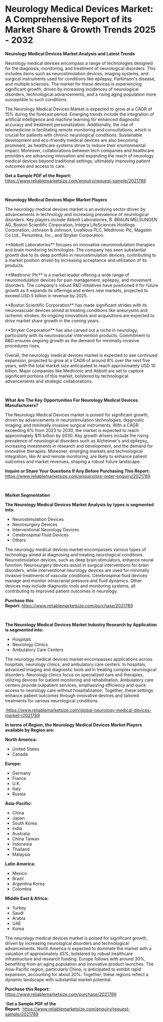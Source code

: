 <p><h1>Neurology Medical Devices Market: A Comprehensive Report of its Market Share & Growth Trends 2025 - 2032</h1></p><p><strong>Neurology Medical Devices Market Analysis and Latest Trends</strong></p>
<p><p>Neurology medical devices encompass a range of technologies designed for the diagnosis, monitoring, and treatment of neurological disorders. This includes items such as neurostimulation devices, imaging systems, and surgical instruments used for conditions like epilepsy, Parkinson's disease, and multiple sclerosis. The market for these devices is experiencing significant growth, driven by increasing incidences of neurological disorders, technological advancements, and a rising aging population more susceptible to such conditions.</p><p>The Neurology Medical Devices Market is expected to grow at a CAGR of 15% during the forecast period. Emerging trends include the integration of artificial intelligence and machine learning for enhanced diagnostic accuracy and treatment personalization. Additionally, the rise of telemedicine is facilitating remote monitoring and consultations, which is crucial for patients with chronic neurological conditions. Sustainable development and eco-friendly medical devices are also becoming prominent, as healthcare systems strive to reduce their environmental impact. Moreover, collaborations between tech companies and healthcare providers are advancing innovation and expanding the reach of neurology medical devices beyond traditional settings, ultimately improving patient outcomes and access to care.</p></p>
<p><strong>Get a Sample PDF of the Report:&nbsp;</strong> <a href="https://www.reliablemarketsize.com/enquiry/request-sample/2021789?utm_campaign=3013&utm_medium=2&utm_source=Github&utm_content=ia&utm_term=13042025&utm_id=neurology-medical-devices">https://www.reliablemarketsize.com/enquiry/request-sample/2021789</a></p>
<p>&nbsp;</p>
<p><strong>Neurology Medical Devices Major Market Players</strong></p>
<p><p>The neurology medical devices market is an evolving sector driven by advancements in technology and increasing prevalence of neurological disorders. Key players include Abbott Laboratories, B. BRAUN MELSUNGEN AG, Boston Scientific Corporation, Integra LifeSciences Holdings Corporation, Johnson & Johnson, LivaNova PLC, Medtronic Plc, Magstim Co Ltd., Penumbra, Inc., and Stryker Corporation.</p><p>**Abbott Laboratories** focuses on innovative neuromodulation therapies and brain monitoring technologies. The company has seen substantial growth due to its deep portfolio in neurostimulation devices, contributing to a market position driven by increasing acceptance and utilization of its products.</p><p>**Medtronic Plc** is a market leader offering a wide range of neuromodulation devices for pain management, epilepsy, and movement disorders. The company's robust R&D initiatives have positioned it for future growth as it expands its offerings and enters new markets, projected to exceed USD 5 billion in revenue by 2025.</p><p>**Boston Scientific Corporation** has made significant strides with its neurovascular devices aimed at treating conditions like aneurysms and ischemic strokes. Its ongoing innovations and acquisitions are expected to drive market share growth in the coming years.</p><p>**Stryker Corporation** has also carved out a niche in neurology, particularly with its neurovascular intervention products. Commitment to R&D ensures ongoing growth as the demand for minimally invasive procedures rises.</p><p>Overall, the neurology medical devices market is expected to see continued expansion, projected to grow at a CAGR of around 8% over the next five years, with the total market size anticipated to reach approximately USD 10 billion. Major companies like Medtronic and Abbott are set to capture significant portions of this market, bolstered by technological advancements and strategic collaborations.</p></p>
<p>&nbsp;</p>
<p><strong>What Are The Key Opportunities For Neurology Medical Devices Manufacturers?</strong></p>
<p><p>The Neurology Medical Devices market is poised for significant growth, driven by advancements in neurostimulation technologies, diagnostic imaging, and minimally invasive surgical instruments. With a CAGR exceeding 6% from 2023 to 2030, the market is expected to reach approximately $15 billion by 2030. Key growth drivers include the rising prevalence of neurological disorders such as Alzheimer's and epilepsy, increasing investments in research and development, and the demand for innovative therapies. Moreover, emerging markets and technological integration, like AI and remote monitoring, are likely to enhance patient outcomes and market revenues, shaping a robust future landscape.</p></p>
<p><strong>Inquire or Share Your Questions If Any Before Purchasing This Report:</strong> <a href="https://www.reliablemarketsize.com/enquiry/pre-order-enquiry/2021789?utm_campaign=3013&utm_medium=2&utm_source=Github&utm_content=ia&utm_term=13042025&utm_id=neurology-medical-devices">https://www.reliablemarketsize.com/enquiry/pre-order-enquiry/2021789</a></p>
<p>&nbsp;</p>
<p><strong>Market Segmentation</strong></p>
<p><strong>The Neurology Medical Devices Market Analysis by types is segmented into:</strong></p>
<p><ul><li>Neurostimulation Devices</li><li>Neurosurgery Devices</li><li>Interventional Neurology Devices</li><li>Cerebrospinal Fluid Devices</li><li>Others</li></ul></p>
<p><p>The neurology medical devices market encompasses various types of technology aimed at diagnosing and treating neurological conditions. Neurostimulation devices, such as deep brain stimulators, enhance neural function. Neurosurgery devices assist in surgical interventions for brain disorders, while interventional neurology devices are used for minimally invasive treatments of vascular conditions. Cerebrospinal fluid devices manage and monitor intracranial pressure and fluid dynamics. Other devices may include diagnostic tools and monitoring systems, all contributing to improved patient outcomes in neurology.</p></p>
<p><strong>Purchase this Report:&nbsp;</strong><a href="https://www.reliablemarketsize.com/purchase/2021789?utm_campaign=3013&utm_medium=2&utm_source=Github&utm_content=ia&utm_term=13042025&utm_id=neurology-medical-devices">https://www.reliablemarketsize.com/purchase/2021789</a></p>
<p>&nbsp;</p>
<p><strong>The Neurology Medical Devices Market Industry Research by Application is segmented into:</strong></p>
<p><ul><li>Hospitals</li><li>Neurology Clinics</li><li>Ambulatory Care Centers</li></ul></p>
<p><p>The neurology medical devices market encompasses applications across hospitals, neurology clinics, and ambulatory care centers. In hospitals, advanced imaging and diagnostic tools aid in treating complex neurological disorders. Neurology clinics focus on specialized care and therapies, utilizing devices for patient monitoring and rehabilitation. Ambulatory care centers provide outpatient services, emphasizing efficiency and quick access to neurology care without hospitalization. Together, these settings enhance patient outcomes through innovative devices and tailored treatments for various neurological conditions.</p></p>
<p><a href="https://www.reliablemarketsize.com/global-neurology-medical-devices-market-r2021789?utm_campaign=3013&utm_medium=2&utm_source=Github&utm_content=ia&utm_term=13042025&utm_id=neurology-medical-devices">&nbsp;https://www.reliablemarketsize.com/global-neurology-medical-devices-market-r2021789</a></p>
<p><strong>In terms of Region, the Neurology Medical Devices Market Players available by Region are:</strong></p>
<p>
    <p> <strong> North America: </strong>
        <ul>
            <li>United States</li>
            <li>Canada</li>
        </ul>
        </p> 
    <p> <strong> Europe: </strong>
        <ul>
            <li>Germany</li>
            <li>France</li>
            <li>U.K.</li>
            <li>Italy</li>
            <li>Russia</li>
        </ul>
        </p> 
    <p> <strong> Asia-Pacific: </strong>
        <ul>
            <li>China</li>
            <li>Japan</li>
            <li>South Korea</li>
            <li>India</li>
            <li>Australia</li>
            <li>China Taiwan</li>
            <li>Indonesia</li>
            <li>Thailand</li>
            <li>Malaysia</li>
        </ul>
        </p> 
    <p> <strong> Latin America: </strong>
        <ul>
            <li>Mexico</li>
            <li>Brazil</li>
            <li>Argentina Korea</li>
            <li>Colombia</li>
        </ul>
        </p> 
    <p> <strong> Middle East & Africa: </strong>
        <ul>
            <li>Turkey</li>
            <li>Saudi</li>
            <li>Arabia</li>
            <li>UAE</li>
            <li>Korea</li>
        </ul>
    </p>
    </p>
<p><p>The neurology medical devices market is poised for significant growth, driven by increasing neurological disorders and technological advancements. North America is expected to dominate the market with a valuation of approximately 45%, bolstered by robust healthcare infrastructure and research funding. Europe follows with around 30%, benefiting from an aging population and innovative product launches. The Asia-Pacific region, particularly China, is anticipated to exhibit rapid expansion, accounting for about 20%. Together, these regions reflect a dynamic landscape with substantial market potential.</p></p>
<p><strong>Purchase this Report: </strong><a href="https://www.reliablemarketsize.com/purchase/2021789?utm_campaign=3013&utm_medium=2&utm_source=Github&utm_content=ia&utm_term=13042025&utm_id=neurology-medical-devices">https://www.reliablemarketsize.com/purchase/2021789</a></p>
<p>&nbsp;<strong>Get a Sample PDF of the Report:&nbsp;&nbsp;</strong><a href="https://www.reliablemarketsize.com/enquiry/request-sample/2021789?utm_campaign=3013&utm_medium=2&utm_source=Github&utm_content=ia&utm_term=13042025&utm_id=neurology-medical-devices">https://www.reliablemarketsize.com/enquiry/request-sample/2021789</a></p>
<p><strong></strong></p>
<p><p></p><p></p><p></p></p>